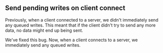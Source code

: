 ## Send pending writes on client connect

Previously, when a client connected to a server, we didn't immediately send any
queued writes. This meant that if the client didn't try to send any more data, no data might end up being sent.

We've fixed this bug. Now, when a client connects to a server, we immediately send any queued writes.
